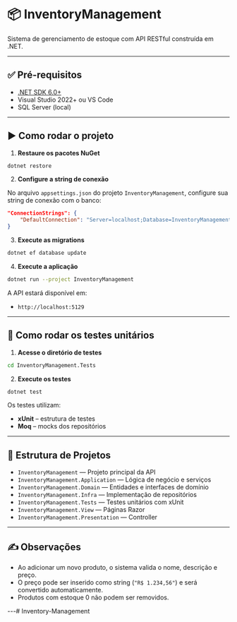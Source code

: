 # 📦 InventoryManagement

Sistema de gerenciamento de estoque com API RESTful construída em .NET.

---

## ✅ Pré-requisitos

- [.NET SDK 6.0+](https://dotnet.microsoft.com/download)
- Visual Studio 2022+ ou VS Code
- SQL Server (local)

---

## ▶️ Como rodar o projeto

1. **Restaure os pacotes NuGet**

```bash
dotnet restore
```

2. **Configure a string de conexão**

No arquivo `appsettings.json` do projeto `InventoryManagement`, configure sua string de conexão com o banco:

```json
"ConnectionStrings": {
    "DefaultConnection": "Server=localhost;Database=InventoryManagementDb;Trusted_Connection=True;TrustServerCertificate=True;"
}
```

3. **Execute as migrations**

```bash
dotnet ef database update
```

4. **Execute a aplicação**

```bash
dotnet run --project InventoryManagement
```

A API estará disponível em:

- `http://localhost:5129`

---

## 🧪 Como rodar os testes unitários

1. **Acesse o diretório de testes**

```bash
cd InventoryManagement.Tests
```

2. **Execute os testes**

```bash
dotnet test
```

Os testes utilizam:

- **xUnit** – estrutura de testes
- **Moq** – mocks dos repositórios

---

## 📂 Estrutura de Projetos

- `InventoryManagement` — Projeto principal da API
- `InventoryManagement.Application` — Lógica de negócio e serviços
- `InventoryManagement.Domain` — Entidades e interfaces de domínio
- `InventoryManagement.Infra` — Implementação de repositórios
- `InventoryManagement.Tests` — Testes unitários com xUnit
- `InventoryManagement.View` — Páginas Razor
- `InventoryManagement.Presentation` — Controller

---

## ✍️ Observações

- Ao adicionar um novo produto, o sistema valida o nome, descrição e preço.
- O preço pode ser inserido como string (`"R$ 1.234,56"`) e será convertido automaticamente.
- Produtos com estoque 0 não podem ser removidos.

---# Inventory-Management

